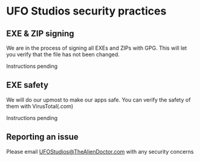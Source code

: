 # UFO Studios security practices

## EXE & ZIP signing

We are in the process of signing all EXEs and ZIPs with GPG. This will let you verify that the file has not been changed. 

Instructions pending

## EXE safety

We will do our upmost to make our apps safe. You can verify the safety of them with VirusTotal(.com)

Instructions pending

## Reporting an issue

Please email UFOStudios@TheAlienDoctor.com with any security concerns 